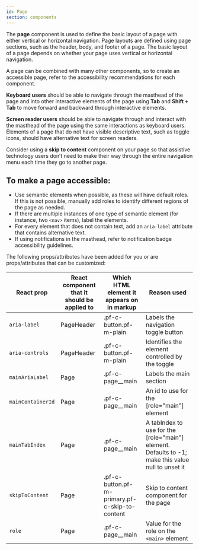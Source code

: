 ```yaml
---
id: Page
section: components
---
```


The **page** component is used to define the basic layout of a page with either vertical or horizontal navigation. Page layouts are defined using page sections, such as the header, body, and footer of a page. The basic layout of a page depends on whether your page uses vertical or horizontal navigation.

A page can be combined with many other components, so to create an accessible page, refer to the accessibility recommendations for each component.

**Keyboard users** should be able to navigate through the masthead of the page and into other interactive elements of the page using **Tab** and **Shift + Tab** to move forward and backward through interactive elements. 

**Screen reader users** should be able to navigate through and interact with the masthead of the page using the same interactions as keyboard users. Elements of a page that do not have visible descriptive text, such as toggle icons, should have alternative text for screen readers.

Consider using a **skip to content** component on your page so that assistive technology users don’t need to make their way through the entire navigation menu each time they go to another page.

## To make a page accessible:
- Use semantic elements when possible, as these will have default roles. If this is not possible, manually add roles to identify different regions of the page as needed.
- If there are multiple instances of one type of semantic element (for instance, two `<nav>` items), label the elements.
- For every element that does not contain text, add an `aria-label` attribute that contains alternative text.
- If using notifications in the masthead, refer to notification badge accessibility guidelines.

The following props/attributes have been added for you or are props/attributes that can be customized:

| React prop | React component that it should be applied to | Which HTML element it appears on in markup | Reason used |
| -- | -- | -- | -- |
| `aria-label` | PageHeader | .pf-c-button.pf-m-plain | Labels the navigation toggle button |
| `aria-controls` | PageHeader | .pf-c-button.pf-m-plain | Identifies the element controlled by the toggle |
| `mainAriaLabel` | Page | .pf-c-page__main | Labels the main section |
| `mainContainerId` | Page | .pf-c-page__main | An id to use for the [role="main"] element |
| `mainTabIndex` | Page | .pf-c-page__main | A tabIndex to use for the [role="main"] element. Defaults to -1; make this value null to unset it |
| `skipToContent` | Page | .pf-c-button.pf-m-primary.pf-c-skip-to-content | Skip to content component for the page |
| `role` | Page | .pf-c-page__main | Value for the role on the `<main>` element |
